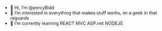 - 👋 Hi, I’m @percyBidd
- 👀 I’m interested in everything that makes stuff works, im a geek in that reguards
- 🌱 I’m currently learning REACT MVC ASP.net NODEJS
<!---- 💞️ I’m looking to collaborate on ...
- 📫 How to reach me ...
--->
<!---
percyBidd/percyBidd is a ✨ special ✨ repository because its `README.md` (this file) appears on your GitHub profile.
You can click the Preview link to take a look at your changes.
--->
